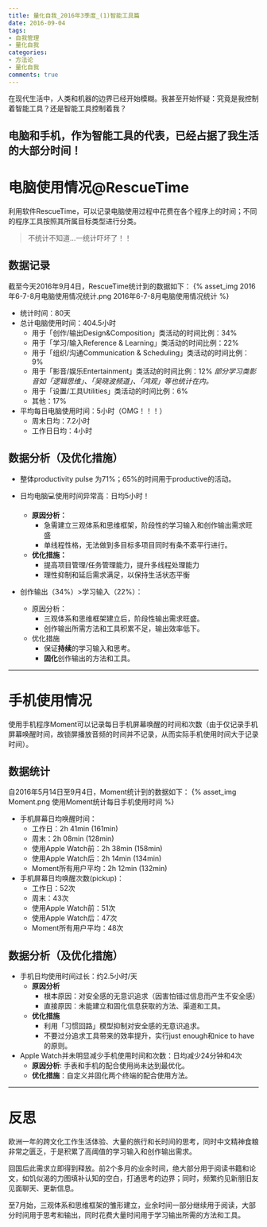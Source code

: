 ```yaml
---
title: 量化自我_2016年3季度_(1)智能工具篇
date: 2016-09-04
tags:
- 自我管理
- 量化自我 
categories: 
- 方法论
- 量化自我
comments: true
---
```


在现代生活中，人类和机器的边界已经开始模糊。我甚至开始怀疑：究竟是我控制着智能工具？还是智能工具控制着我？

电脑和手机，作为智能工具的代表，已经占据了我生活的大部分时间！
---- 
# 电脑使用情况@RescueTime
利用软件RescueTime，可以记录电脑使用过程中花费在各个程序上的时间；不同的程序工具按照其所属目标类型进行分类。

> 不统计不知道...一统计吓坏了！！

## 数据记录
截至今天2016年9月4日，RescueTime统计到的数据如下：
{% asset_img 2016年6-7-8月电脑使用情况统计.png 2016年6-7-8月电脑使用情况统计 %}
- 统计时间：80天
- 总计电脑使用时间：404.5小时
	- 用于「创作/输出Design&Composition」类活动的时间比例：34% 
	- 用于「学习/输入Reference & Learning」类活动的时间比例：22%
	- 用于「组织/沟通Communication & Scheduling」类活动的时间比例：9%
	- 用于「影音/娱乐Entertainment」类活动的时间比例：12%
	*部分学习类影音如「逻辑思维」、「吴晓波频道」、「鸿观」等也统计在内。*
	- 用于「设置/工具Utilities」类活动的时间比例：6%
	- 其他：17%
- 平均每日电脑使用时间：5小时（OMG！！！）
	- 周末日均：7.2小时 
	- 工作日日均：4小时


<!--more-->

## 数据分析（及优化措施）
- 整体productivity pulse 为71%；65%的时间用于productive的活动。
- 日均电脑💻使用时间异常高：日均5小时！
	- **原因分析：**
		- 急需建立三观体系和思维框架，阶段性的学习输入和创作输出需求旺盛
		- 单线程性格，无法做到多目标多项目同时有条不紊平行进行。
	- **优化措施：**
		- 提高项目管理/任务管理能力，提升多线程处理能力
		- 理性抑制和延后需求满足，以保持生活状态平衡

- 创作输出（34%）\>学习输入（22%）：
	- 原因分析：
		- 三观体系和思维框架建立后，阶段性输出需求旺盛。
		- 创作输出所需方法和工具积累不足，输出效率低下。
	- 优化措施
		- 保证**持续**的学习输入和思考。
		- **固化**创作输出的方法和工具。

---- 
# 手机使用情况
使用手机程序Moment可以记录每日手机屏幕唤醒的时间和次数（由于仅记录手机屏幕唤醒时间，故锁屏播放音频的时间并不记录，从而实际手机使用时间大于记录时间）。

## 数据统计
自2016年5月14日至9月4日，Moment统计到的数据如下：
{% asset_img Moment.png 使用Moment统计每日手机使用时间 %}
- 手机屏幕日均唤醒时间：
	- 工作日：2h 41min (161min)
	- 周末：2h 08min (128min)
	- 使用Apple Watch前：2h 38min (158min)
	- 使用Apple Watch后：2h 14min (134min)
	- Moment所有用户平均：2h 12min (132min)
- 手机屏幕日均唤醒次数(pickup)：
	- 工作日：52次
	- 周末：43次
	-  使用Apple Watch前：51次
	- 使用Apple Watch后：47次
	-  Moment所有用户平均：48次

## 数据分析（及优化措施）
- 手机日均使用时间过长：约2.5小时/天
	- **原因分析**
		- 根本原因：对安全感的无意识追求（因害怕错过信息而产生不安全感）
		- 直接原因：未能建立和固化信息获取的方法、渠道和工具。
	- **优化措施**
		- 利用「习惯回路」模型抑制对安全感的无意识追求。
		- 不要过分追求工具带来的效率提升，实行just enough和nice to have的原则。
- Apple Watch并未明显减少手机使用时间和次数：日均减少24分钟和4次
	- **原因分析**: 手表和手机的配合使用尚未达到最优化。
	- **优化措施**：自定义并固化两个终端的配合使用方法。

---- 

# 反思

欧洲一年的跨文化工作生活体验、大量的旅行和长时间的思考，同时中文精神食粮非常之匮乏，于是积累了高阈值的学习输入和创作输出需求。

回国后此需求立即得到释放。前2个多月的业余时间，绝大部分用于阅读书籍和论文，如饥似渴的力图填补认知的空白，打通思考的边界；同时，频繁约见新朋旧友见面聊天、更新信息。

至7月始，三观体系和思维框架的雏形建立，业余时间一部分继续用于阅读，大部分时间用于思考和输出，同时花费大量时间用于学习输出所需的方法和工具。